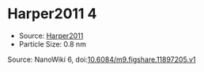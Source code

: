 <a name="material" />

# Harper2011 4
<script type="application/ld+json">
  {
    "@context": "https://schema.org/",
    "@type": "ChemicalSubstance",
    "@id": "https://egonw.github.io/nanowiki/nanowiki95.html#material",
    "http://purl.org/dc/terms/conformsTo":
      {
        "@type": "CreativeWork",
        "@id": "https://bioschemas.org/profiles/ChemicalSubstance/0.4-RELEASE/"
      },
    "identfier": "95",
    "name": "Harper2011 4",
    "url": "https://egonw.github.io/nanowiki/nanowiki95.html#material",
    "sameAs": "http://127.0.0.1/mediawiki/index.php/Special:URIResolver/Harper2011_4"
  }
</script>


* Source: [Harper2011](articleHarper2011.md)
* Particle Size: 0.8 nm


Source: NanoWiki 6, doi:[10.6084/m9.figshare.11897205.v1](https://doi.org/10.6084/m9.figshare.11897205.v1)
